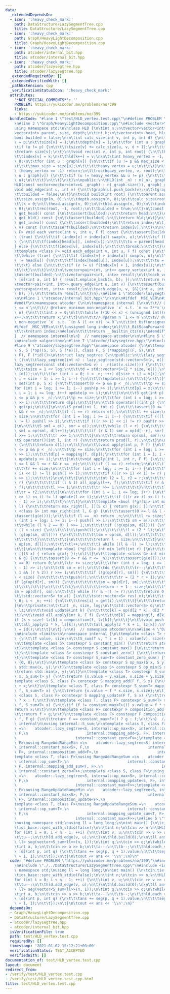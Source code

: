 ```yaml
---
data:
  _extendedDependsOn:
  - icon: ':heavy_check_mark:'
    path: DataStructure/LazySegmentTree.cpp
    title: DataStructure/LazySegmentTree.cpp
  - icon: ':heavy_check_mark:'
    path: Graph/HeavyLightDecomposition.cpp
    title: Graph/HeavyLightDecomposition.cpp
  - icon: ':heavy_check_mark:'
    path: atcoder/internal_bit.hpp
    title: atcoder/internal_bit.hpp
  - icon: ':heavy_check_mark:'
    path: atcoder/lazysegtree.hpp
    title: atcoder/lazysegtree.hpp
  _extendedRequiredBy: []
  _extendedVerifiedWith: []
  _pathExtension: cpp
  _verificationStatusIcon: ':heavy_check_mark:'
  attributes:
    '*NOT_SPECIAL_COMMENTS*': ''
    PROBLEM: https://yukicoder.me/problems/no/399
    links:
    - https://yukicoder.me/problems/no/399
  bundledCode: "#line 1 \"test/HLD_vertex.test.cpp\"\n#define PROBLEM \"https://yukicoder.me/problems/no/399\"\
    \n#line 2 \"Graph/HeavyLightDecomposition.cpp\"\n#include <vector>\n#include <cassert>\n\
    using namespace std;\n\nclass HLD {\n\tint n;\n\tvector<vector<int>> graph;\n\t\
    vector<int> parent, size, depth;\n\tint k;\n\tvector<int> head, hld, index;\n\t\
    bool builded = false;\n\n\tint calc_size(int v, int p, int d) {\n\t\tparent[v]\
    \ = p;\n\t\tsize[v] = 1;\n\t\tdepth[v] = 1;\n\t\tfor (int u : graph[v]) {\n\t\t\
    \tif (u != p) {\n\t\t\t\tsize[v] += calc_size(u, v, d + 1);\n\t\t\t}\n\t\t}\n\t\
    \treturn size[v];\n\t}\n\tvoid rec(int v, int p, int root) {\n\t\thead[v] = root;\n\
    \t\tindex[v] = k;\n\t\thld[k++] = v;\n\n\t\tint heavy_vertex = -1, max_size =\
    \ 0;\n\t\tfor (int u : graph[v]) {\n\t\t\tif (u != p && max_size < size[u]) {\n\
    \t\t\t\tmax_size = size[u];\n\t\t\t\theavy_vertex = u;\n\t\t\t}\n\t\t}\n\t\tif\
    \ (heavy_vertex == -1) return;\n\t\trec(heavy_vertex, v, root);\n\t\tfor (int\
    \ u : graph[v]) {\n\t\t\tif (u != heavy_vertex && u != p) {\n\t\t\t\trec(u, v,\
    \ u);\n\t\t\t}\n\t\t}\n\t}\n\npublic:\n\tHLD(int _n) : n(_n), graph(_n) {}\n\t\
    HLD(const vector<vector<int>>& _graph) : n(_graph.size()), graph(_graph) {}\n\t\
    void add_edge(int u, int v) {\n\t\tgraph[u].push_back(v);\n\t\tgraph[v].push_back(u);\n\
    \t\tbuilded = false;\n\t}\n\tvoid build(int root) {\n\t\tparent.assign(n, -1);\n\
    \t\tsize.assign(n, 0);\n\t\tdepth.assign(n, 0);\n\t\tcalc_size(root, -1, 1);\n\
    \t\tk = 0;\n\t\thead.assign(n, 0);\n\t\thld.assign(n, 0);\n\t\tindex.assign(n,\
    \ 0);\n\t\trec(root, -1, root);\n\t\tbuilded = true;\n\t}\n\tconst vector<int>&\
    \ get_head() const {\n\t\tassert(builded);\n\t\treturn head;\n\t}\n\tconst vector<int>&\
    \ get_hld() const {\n\t\tassert(builded);\n\t\treturn hld;\n\t}\n\tconst vector<int>&\
    \ get_index() const {\n\t\tassert(builded);\n\t\treturn index;\n\t}\n\tint operator[](int\
    \ v) const {\n\t\tassert(builded);\n\t\treturn index[v];\n\t}\n\n\ttemplate <class\
    \ F> void each_vertex(int v, int u, F f) const {\n\t\tassert(builded);\n\t\twhile\
    \ (true) {\n\t\t\tif (index[v] > index[u]) swap(v, u);\n\t\t\tif (head[v] != head[u])\
    \ {\n\t\t\t\tf(index[head[u]], index[u]);\n\t\t\t\tu = parent[head[u]];\n\t\t\t\
    } else {\n\t\t\t\tf(index[v], index[u]);\n\t\t\t\tbreak;\n\t\t\t}\n\t\t}\n\t}\n\
    \ttemplate <class F> void each_edge(int v, int u, F f) const {\n\t\tassert(builded);\n\
    \t\twhile (true) {\n\t\t\tif (index[v] > index[u]) swap(v, u);\n\t\t\tif (head[v]\
    \ != head[u]) {\n\t\t\t\tf(index[head[u]], index[u]);\n\t\t\t\tu = parent[head[u]];\n\
    \t\t\t} else {\n\t\t\t\tif (v != u) f(index[v] + 1, index[u]);\n\t\t\t\tbreak;\n\
    \t\t\t}\n\t\t}\n\t}\n\tvector<pair<int, int>> query_vertex(int u, int v) {\n\t\
    \tassert(builded);\n\t\tvector<pair<int, int>> result;\n\t\teach_vertex(u, v,\
    \ [&](int a, int b) { result.emplace_back(a, b); });\n\t\treturn result;\n\t}\n\
    \tvector<pair<int, int>> query_edge(int u, int v) {\n\t\tassert(builded);\n\t\t\
    vector<pair<int, int>> result;\n\t\teach_edge(u, v, [&](int a, int b) { result.emplace_back(a,\
    \ b); });\n\t\treturn result;\n\t}\n};\n#line 1 \"atcoder/lazysegtree.hpp\"\n\n\
    \n\n#line 1 \"atcoder/internal_bit.hpp\"\n\n\n\n#ifdef _MSC_VER\n#include <intrin.h>\n\
    #endif\n\nnamespace atcoder {\n\n\tnamespace internal {\n\n\t\t// @param n `0\
    \ <= n`\n\t\t// @return minimum non-negative `x` s.t. `n <= 2**x`\n\t\tint ceil_pow2(int\
    \ n) {\n\t\t\tint x = 0;\n\t\t\twhile ((1U << x) < (unsigned int)(n))\n\t\t\t\t\
    x++;\n\t\t\treturn x;\n\t\t}\n\n\t\t// @param n `1 <= n`\n\t\t// @return minimum\
    \ non-negative `x` s.t. `(n & (1 << x)) != 0`\n\t\tint bsf(unsigned int n) {\n\
    #ifdef _MSC_VER\n\t\t\tunsigned long index;\n\t\t\t_BitScanForward(&index, n);\n\
    \t\t\treturn index;\n#else\n\t\t\treturn __builtin_ctz(n);\n#endif\n\t\t}\n\n\t\
    }  // namespace internal\n\n}  // namespace atcoder\n\n\n#line 5 \"atcoder/lazysegtree.hpp\"\
    \n#include <algorithm>\n#line 7 \"atcoder/lazysegtree.hpp\"\n#include <iostream>\n\
    #line 9 \"atcoder/lazysegtree.hpp\"\nnamespace atcoder {\n\n\ttemplate <class\
    \ S, S (*op)(S, S), S (*e)(), class F, S (*mapping)(F, S),\n\t          F (*composition)(F,\
    \ F), F (*id)()>\n\tstruct lazy_segtree {\n\tpublic:\n\t\tlazy_segtree() : lazy_segtree(0)\
    \ {}\n\t\tlazy_segtree(int n) : lazy_segtree(std::vector<S>(n, e())) {}\n\t\t\
    lazy_segtree(const std::vector<S>& v) : _n(int(v.size())) {\n\t\t\tlog = internal::ceil_pow2(_n);\n\
    \t\t\tsize = 1 << log;\n\t\t\td = std::vector<S>(2 * size, e());\n\t\t\tlz = std::vector<F>(size,\
    \ id());\n\t\t\tfor (int i = 0; i < _n; i++) d[size + i] = v[i];\n\t\t\tfor (int\
    \ i = size - 1; i >= 1; i--) {\n\t\t\t\tupdate(i);\n\t\t\t}\n\t\t}\n\n\t\tvoid\
    \ set(int p, S x) {\n\t\t\tassert(0 <= p && p < _n);\n\t\t\tp += size;\n\t\t\t\
    for (int i = log; i >= 1; i--) push(p >> i);\n\t\t\td[p] = x;\n\t\t\tfor (int\
    \ i = 1; i <= log; i++) update(p >> i);\n\t\t}\n\n\t\tS get(int p) {\n\t\t\tassert(0\
    \ <= p && p < _n);\n\t\t\tp += size;\n\t\t\tfor (int i = log; i >= 1; i--) push(p\
    \ >> i);\n\t\t\treturn d[p];\n\t\t}\n\n\t\tS operator[](int p) {\n\t\t\treturn\
    \ get(p);\n\t\t}\n\n\t\tS prod(int l, int r) {\n\t\t\tassert(0 <= l && l <= r\
    \ && r <= _n);\n\t\t\tif (l == r) return e();\n\n\t\t\tl += size;\n\t\t\tr +=\
    \ size;\n\n\t\t\tfor (int i = log; i >= 1; i--) {\n\t\t\t\tif (((l >> i) << i)\
    \ != l) push(l >> i);\n\t\t\t\tif (((r >> i) << i) != r) push(r >> i);\n\t\t\t\
    }\n\n\t\t\tS sml = e(), smr = e();\n\t\t\twhile (l < r) {\n\t\t\t\tif (l & 1)\
    \ sml = op(sml, d[l++]);\n\t\t\t\tif (r & 1) smr = op(d[--r], smr);\n\t\t\t\t\
    l >>= 1;\n\t\t\t\tr >>= 1;\n\t\t\t}\n\n\t\t\treturn op(sml, smr);\n\t\t}\n\n\t\
    \tS operator()(int l, int r) {\n\t\t\treturn prod(l, r);\n\t\t}\n\n\t\tS all_prod()\
    \ {\n\t\t\treturn d[1];\n\t\t}\n\n\t\tvoid apply(int p, F f) {\n\t\t\tassert(0\
    \ <= p && p < _n);\n\t\t\tp += size;\n\t\t\tfor (int i = log; i >= 1; i--) push(p\
    \ >> i);\n\t\t\td[p] = mapping(f, d[p]);\n\t\t\tfor (int i = 1; i <= log; i++)\
    \ update(p >> i);\n\t\t}\n\t\tvoid apply(int l, int r, F f) {\n\t\t\tassert(0\
    \ <= l && l <= r && r <= _n);\n\t\t\tif (l == r) return;\n\n\t\t\tl += size;\n\
    \t\t\tr += size;\n\n\t\t\tfor (int i = log; i >= 1; i--) {\n\t\t\t\tif (((l >>\
    \ i) << i) != l) push(l >> i);\n\t\t\t\tif (((r >> i) << i) != r) push((r - 1)\
    \ >> i);\n\t\t\t}\n\n\t\t\t{\n\t\t\t\tint l2 = l, r2 = r;\n\t\t\t\twhile (l <\
    \ r) {\n\t\t\t\t\tif (l & 1) all_apply(l++, f);\n\t\t\t\t\tif (r & 1) all_apply(--r,\
    \ f);\n\t\t\t\t\tl >>= 1;\n\t\t\t\t\tr >>= 1;\n\t\t\t\t}\n\t\t\t\tl = l2;\n\t\t\
    \t\tr = r2;\n\t\t\t}\n\n\t\t\tfor (int i = 1; i <= log; i++) {\n\t\t\t\tif (((l\
    \ >> i) << i) != l) update(l >> i);\n\t\t\t\tif (((r >> i) << i) != r) update((r\
    \ - 1) >> i);\n\t\t\t}\n\t\t}\n\n\t\ttemplate <bool (*g)(S)> int max_right(int\
    \ l) {\n\t\t\treturn max_right(l, [](S x) { return g(x); });\n\t\t}\n\t\ttemplate\
    \ <class G> int max_right(int l, G g) {\n\t\t\tassert(0 <= l && l <= _n);\n\t\t\
    \tassert(g(e()));\n\t\t\tif (l == _n) return _n;\n\t\t\tl += size;\n\t\t\tfor\
    \ (int i = log; i >= 1; i--) push(l >> i);\n\t\t\tS sm = e();\n\t\t\tdo {\n\t\t\
    \t\twhile (l % 2 == 0) l >>= 1;\n\t\t\t\tif (!g(op(sm, d[l]))) {\n\t\t\t\t\twhile\
    \ (l < size) {\n\t\t\t\t\t\tpush(l);\n\t\t\t\t\t\tl = (2 * l);\n\t\t\t\t\t\tif\
    \ (g(op(sm, d[l]))) {\n\t\t\t\t\t\t\tsm = op(sm, d[l]);\n\t\t\t\t\t\t\tl++;\n\t\
    \t\t\t\t\t}\n\t\t\t\t\t}\n\t\t\t\t\treturn l - size;\n\t\t\t\t}\n\t\t\t\tsm =\
    \ op(sm, d[l]);\n\t\t\t\tl++;\n\t\t\t} while ((l & -l) != l);\n\t\t\treturn _n;\n\
    \t\t}\n\n\t\ttemplate <bool (*g)(S)> int min_left(int r) {\n\t\t\treturn min_left(r,\
    \ [](S x) { return g(x); });\n\t\t}\n\t\ttemplate <class G> int min_left(int r,\
    \ G g) {\n\t\t\tassert(0 <= r && r <= _n);\n\t\t\tassert(g(e()));\n\t\t\tif (r\
    \ == 0) return 0;\n\t\t\tr += size;\n\t\t\tfor (int i = log; i >= 1; i--) push((r\
    \ - 1) >> i);\n\t\t\tS sm = e();\n\t\t\tdo {\n\t\t\t\tr--;\n\t\t\t\twhile (r >\
    \ 1 && (r % 2)) r >>= 1;\n\t\t\t\tif (!g(op(d[r], sm))) {\n\t\t\t\t\twhile (r\
    \ < size) {\n\t\t\t\t\t\tpush(r);\n\t\t\t\t\t\tr = (2 * r + 1);\n\t\t\t\t\t\t\
    if (g(op(d[r], sm))) {\n\t\t\t\t\t\t\tsm = op(d[r], sm);\n\t\t\t\t\t\t\tr--;\n\
    \t\t\t\t\t\t}\n\t\t\t\t\t}\n\t\t\t\t\treturn r + 1 - size;\n\t\t\t\t}\n\t\t\t\t\
    sm = op(d[r], sm);\n\t\t\t} while ((r & -r) != r);\n\t\t\treturn 0;\n\t\t}\n\n\
    \t\tstd::vector<S> to_a() {\n\t\t\tstd::vector<S> res(_n);\n\t\t\tfor (int i =\
    \ 0; i < _n; ++i) {\n\t\t\t\tres[i] = get(i);\n\t\t\t}\n\t\t\treturn res;\n\t\t\
    }\n\n\tprivate:\n\t\tint _n, size, log;\n\t\tstd::vector<S> d;\n\t\tstd::vector<F>\
    \ lz;\n\n\t\tvoid update(int k) {\n\t\t\td[k] = op(d[2 * k], d[2 * k + 1]);\n\t\
    \t}\n\t\tvoid all_apply(int k, F f) {\n\t\t\td[k] = mapping(f, d[k]);\n\t\t\t\
    if (k < size) lz[k] = composition(f, lz[k]);\n\t\t}\n\t\tvoid push(int k) {\n\t\
    \t\tall_apply(2 * k, lz[k]);\n\t\t\tall_apply(2 * k + 1, lz[k]);\n\t\t\tlz[k]\
    \ = id();\n\t\t}\n\t};\n\n}  // namespace atcoder\n\n\n#line 4 \"DataStructure/LazySegmentTree.cpp\"\
    \n#include <limits>\n\nnamespace internal {\n\ttemplate <class T> struct S_sum\
    \ {\n\t\tT value, size;\n\t\tS_sum(T v, T s = 1) : value(v), size(s) {}\n\t};\n\
    \n\ttemplate <class S> constexpr S constant_min() {\n\t\treturn std::numeric_limits<S>::min();\n\
    \t}\n\ttemplate <class S> constexpr S constant_max() {\n\t\treturn std::numeric_limits<S>::max();\n\
    \t}\n\ttemplate <class S> constexpr S constant_zero() {\n\t\treturn static_cast<S>(0);\n\
    \t}\n\ttemplate <class T> constexpr S_sum<T> constant_zero_sum() {\n\t\treturn\
    \ {0, 0};\n\t}\n\n\ttemplate <class S> constexpr S op_max(S x, S y) {\n\t\treturn\
    \ std::max(x, y);\n\t}\n\ttemplate <class S> constexpr S op_min(S x, S y) {\n\t\
    \treturn std::min(x, y);\n\t}\n\ttemplate <class T> constexpr S_sum<T> op_sum(S_sum<T>\
    \ x, S_sum<T> y) {\n\t\treturn {x.value + y.value, x.size + y.size};\n\t}\n\n\t\
    template <class S, class F> constexpr S mapping_add(F f, S x) {\n\t\treturn f\
    \ + x;\n\t}\n\ttemplate <class T, class F> constexpr S_sum<T> mapping_add_sum(F\
    \ f, S_sum<T> x) {\n\t\treturn {x.value + f * x.size, x.size};\n\t}\n\ttemplate\
    \ <class S, class F> constexpr S mapping_update(F f, S x) {\n\t\treturn f == constant_max<F>()\
    \ ? x : f;\n\t}\n\ttemplate <class T, class F> constexpr S_sum<T> mapping_update_sum(F\
    \ f, S_sum<T> x) {\n\t\tif (f != constant_max<F>()) x.value = f * x.size;\n\t\t\
    return x;\n\t}\n\n\ttemplate <class F> constexpr F composition_add(F f, F g) {\n\
    \t\treturn f + g;\n\t}\n\ttemplate <class F> constexpr F composition_update(F\
    \ f, F g) {\n\t\treturn f == constant_max<F>() ? g : f;\n\t}\n}  // namespace\
    \ internal\n\nusing internal::S_sum;\n\ntemplate <class S, class F>\nusing RangeAddRangeMax\
    \ =\n    atcoder::lazy_segtree<S, internal::op_max<S>, internal::constant_min<S>,\
    \ F,\n                          internal::mapping_add<S, F>, internal::composition_add<F>,\n\
    \                          internal::constant_zero<F>>;\ntemplate <class S, class\
    \ F>\nusing RangeAddRangeMin =\n    atcoder::lazy_segtree<S, internal::op_min<S>,\
    \ internal::constant_max<S>, F,\n                          internal::mapping_add<S,\
    \ F>, internal::composition_add<F>,\n                          internal::constant_zero<F>>;\n\
    template <class T, class F>\nusing RangeAddRangeSum =\n    atcoder::lazy_segtree<internal::S_sum<T>,\
    \ internal::op_sum<T>,\n                          internal::constant_zero_sum<T>,\
    \ F, internal::mapping_add_sum<T, F>,\n                          internal::composition_add<F>,\
    \ internal::constant_zero<F>>;\ntemplate <class S, class F>\nusing RangeUpdateRangeMax\
    \ =\n    atcoder::lazy_segtree<S, internal::op_max<S>, internal::constant_min<S>,\
    \ F,\n                          internal::mapping_update<S, F>, internal::composition_update<F>,\n\
    \                          internal::constant_max<F>>;\ntemplate <class S, class\
    \ F>\nusing RangeUpdateRangeMin =\n    atcoder::lazy_segtree<S, internal::op_min<S>,\
    \ internal::constant_max<S>, F,\n                          internal::mapping_update<S,\
    \ F>, internal::composition_update<F>,\n                          internal::constant_max<F>>;\n\
    template <class T, class F>\nusing RangeUpdateRangeSum =\n    atcoder::lazy_segtree<internal::S_sum<T>,\
    \ internal::op_sum<T>,\n                          internal::constant_zero_sum<T>,\
    \ F,\n                          internal::mapping_update_sum<T, F>, internal::composition_update<F>,\n\
    \                          internal::constant_max<F>>;\n#line 5 \"test/HLD_vertex.test.cpp\"\
    \nusing namespace std;\nusing ll = long long;\n\nint main() {\n\tcin.tie(nullptr);\n\
    \tios_base::sync_with_stdio(false);\n\n\tint n;\n\tcin >> n;\n\tHLD hld(n);\n\t\
    for (int i = 0; i < n - 1; ++i) {\n\t\tint v, u;\n\t\tcin >> v >> u;\n\t\tv--;\n\
    \t\tu--;\n\t\thld.add_edge(v, u);\n\t}\n\thld.build(0);\n\n\tll ans = 0;\n\tRangeAddRangeSum<ll,\
    \ ll> seg(vector<S_sum<ll>>(n, 1));\n\tint q;\n\tcin >> q;\n\twhile (q--) {\n\t\
    \tint a, b;\n\t\tcin >> a >> b;\n\t\ta--;\n\t\tb--;\n\t\thld.each_vertex(a, b,\
    \ [&](int p, int q) {\n\t\t\tans += seg(p, q + 1).value;\n\t\t\tseg.apply(p, q\
    \ + 1, 1);\n\t\t});\n\t}\n\tcout << ans << '\\n';\n}\n"
  code: "#define PROBLEM \"https://yukicoder.me/problems/no/399\"\n#include \"./../Graph/HeavyLightDecomposition.cpp\"\
    \n#include \"./../DataStructure/LazySegmentTree.cpp\"\n#include <iostream>\nusing\
    \ namespace std;\nusing ll = long long;\n\nint main() {\n\tcin.tie(nullptr);\n\
    \tios_base::sync_with_stdio(false);\n\n\tint n;\n\tcin >> n;\n\tHLD hld(n);\n\t\
    for (int i = 0; i < n - 1; ++i) {\n\t\tint v, u;\n\t\tcin >> v >> u;\n\t\tv--;\n\
    \t\tu--;\n\t\thld.add_edge(v, u);\n\t}\n\thld.build(0);\n\n\tll ans = 0;\n\tRangeAddRangeSum<ll,\
    \ ll> seg(vector<S_sum<ll>>(n, 1));\n\tint q;\n\tcin >> q;\n\twhile (q--) {\n\t\
    \tint a, b;\n\t\tcin >> a >> b;\n\t\ta--;\n\t\tb--;\n\t\thld.each_vertex(a, b,\
    \ [&](int p, int q) {\n\t\t\tans += seg(p, q + 1).value;\n\t\t\tseg.apply(p, q\
    \ + 1, 1);\n\t\t});\n\t}\n\tcout << ans << '\\n';\n}"
  dependsOn:
  - Graph/HeavyLightDecomposition.cpp
  - DataStructure/LazySegmentTree.cpp
  - atcoder/lazysegtree.hpp
  - atcoder/internal_bit.hpp
  isVerificationFile: true
  path: test/HLD_vertex.test.cpp
  requiredBy: []
  timestamp: '2021-01-02 15:12:21+09:00'
  verificationStatus: TEST_ACCEPTED
  verifiedWith: []
documentation_of: test/HLD_vertex.test.cpp
layout: document
redirect_from:
- /verify/test/HLD_vertex.test.cpp
- /verify/test/HLD_vertex.test.cpp.html
title: test/HLD_vertex.test.cpp
---
```

